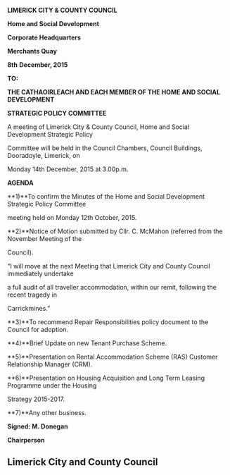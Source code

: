 **LIMERICK CITY & COUNTY COUNCIL**

**Home and Social Development**

**Corporate Headquarters**

**Merchants Quay**

**8th** **December, 2015**

**TO:**

**THE CATHAOIRLEACH AND EACH MEMBER OF THE HOME AND SOCIAL DEVELOPMENT**

**STRATEGIC POLICY COMMITTEE**

A meeting of Limerick City & County Council, Home and Social Development Strategic Policy

Committee will be held in the Council Chambers, Council Buildings, Dooradoyle, Limerick, on

Monday 14th December, 2015 at 3.00p.m.

**AGENDA**

**1)**To confirm the Minutes of the Home and Social Development Strategic Policy Committee

meeting held on Monday 12th October, 2015.

**2)**Notice of Motion submitted by Cllr. C. McMahon (referred from the November Meeting of the

Council).

“I will move at the next Meeting that Limerick City and County Council immediately undertake

a full audit of all traveller accommodation, within our remit, following the recent tragedy in

Carrickmines.”

**3)**To recommend Repair Responsibilities policy document to the Council for adoption.

**4)**Brief Update on new Tenant Purchase Scheme.

**5)**Presentation on Rental Accommodation Scheme (RAS) Customer Relationship Manager (CRM).

**6)**Presentation on Housing Acquisition and Long Term Leasing Programme under the Housing

Strategy 2015-2017.

**7)**Any other business.

**Signed: M. Donegan**

**Chairperson**

**Limerick City and County Council**
---

